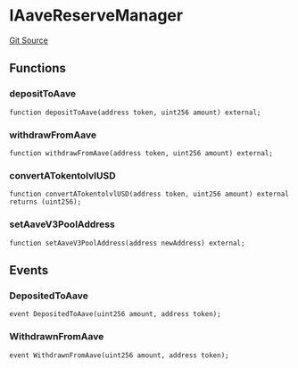 # IAaveReserveManager
[Git Source](https://github.com/Level-Money/contracts/blob/8e1575e7e26fdc58ac15be6578d36ba7aa02390c/src/v1/interfaces/ILevelAaveReserveManager.sol)


## Functions
### depositToAave


```solidity
function depositToAave(address token, uint256 amount) external;
```

### withdrawFromAave


```solidity
function withdrawFromAave(address token, uint256 amount) external;
```

### convertATokentolvlUSD


```solidity
function convertATokentolvlUSD(address token, uint256 amount) external returns (uint256);
```

### setAaveV3PoolAddress


```solidity
function setAaveV3PoolAddress(address newAddress) external;
```

## Events
### DepositedToAave

```solidity
event DepositedToAave(uint256 amount, address token);
```

### WithdrawnFromAave

```solidity
event WithdrawnFromAave(uint256 amount, address token);
```

